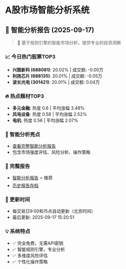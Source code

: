 # A股市场智能分析系统

## 🤖 智能分析报告 (2025-09-17)

> 🚀 基于规则引擎的智能市场分析，提供专业的投资洞察

### 📈 今日热门股票TOP3
- **兴图新科 (688081)**: 20.02% | 成交额: -0.00万
- **利扬芯片 (688135)**: 20.01% | 成交额: -0.05万
- **波长光电 (301421)**: 20.01% | 成交额: 0.04万

### 🔥 热点题材TOP3
- **多元金融**: 热度 0.6 | 平均涨幅 3.48%
- **风电设备**: 热度 0.58 | 平均涨幅 2.52%
- **电机**: 热度 0.56 | 平均涨幅 2.07%

### 🤖 智能分析亮点
- [查看完整智能分析报告](reports/enhanced_report_2025-09-17.md)
- 包含市场强度评估、风险分析、操作策略

### 📄 完整报告
- [智能分析报告](reports/enhanced_report_2025-09-17.md) ⭐ 推荐
- [历史报告存档](reports/)

### 🔄 更新时间
- 每交易日9:00和15点自动更新（北京时间）
- 最后更新: 2025-09-17 15:20:51

### 💡 系统特点
- ✅ 完全免费，无需API密钥
- ✅ 智能规则引擎，专业分析
- ✅ 多维度风险评估
- ✅ 个性化操作策略
